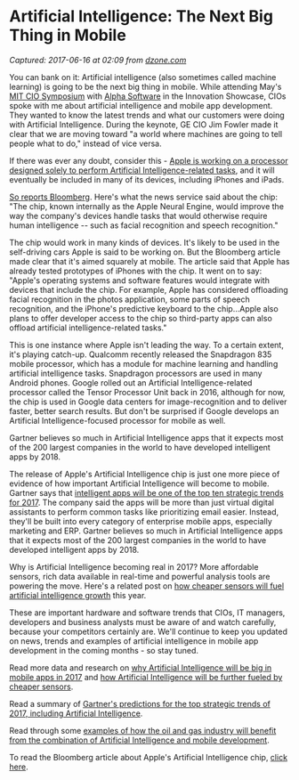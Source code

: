 # Artificial Intelligence: The Next Big Thing in Mobile

_Captured: 2017-06-16 at 02:09 from [dzone.com](https://dzone.com/articles/artificial-intelligence-the-next-big-thing-in-mobi?edition=305097&utm_source=Daily%20Digest&utm_medium=email&utm_campaign=dd%202017-06-15)_

You can bank on it: Artificial intelligence (also sometimes called machine learning) is going to be the next big thing in mobile. While attending May's [MIT CIO Symposium](https://www.alphasoftware.com/blog/mit-cio-symposium-alpha-anywhere-is-1-of-only-10-global-companiesanies-selected-for-innovation-showcase-the-mit-cio-symposium/) with [Alpha Software](http://www.alphasoftware.com/) in the Innovation Showcase, CIOs spoke with me about artificial intelligence and mobile app development. They wanted to know the latest trends and what our customers were doing with Artificial Intelligence. During the keynote, GE CIO Jim Fowler made it clear that we are moving toward "a world where machines are going to tell people what to do," instead of vice versa.

If there was ever any doubt, consider this - [Apple is working on a processor designed solely to perform Artificial Intelligence-related tasks](https://www.bloomberg.com/news/articles/2017-05-26/apple-said-to-plan-dedicated-chip-to-power-ai-on-devices), and it will eventually be included in many of its devices, including iPhones and iPads.

[So reports Bloomberg](https://www.bloomberg.com/news/articles/2017-05-26/apple-said-to-plan-dedicated-chip-to-power-ai-on-devices). Here's what the news service said about the chip: "The chip, known internally as the Apple Neural Engine, would improve the way the company's devices handle tasks that would otherwise require human intelligence -- such as facial recognition and speech recognition."

The chip would work in many kinds of devices. It's likely to be used in the self-driving cars Apple is said to be working on. But the Bloomberg article made clear that it's aimed squarely at mobile. The article said that Apple has already tested prototypes of iPhones with the chip. It went on to say: "Apple's operating systems and software features would integrate with devices that include the chip. For example, Apple has considered offloading facial recognition in the photos application, some parts of speech recognition, and the iPhone's predictive keyboard to the chip…Apple also plans to offer developer access to the chip so third-party apps can also offload artificial intelligence-related tasks."

This is one instance where Apple isn't leading the way. To a certain extent, it's playing catch-up. Qualcomm recently released the Snapdragon 835 mobile processor, which has a module for machine learning and handling artificial intelligence tasks. Snapdragon processors are used in many Android phones. Google rolled out an Artificial Intelligence-related processor called the Tensor Processor Unit back in 2016, although for now, the chip is used in Google data centers for image-recognition and to deliver faster, better search results. But don't be surprised if Google develops an Artificial Intelligence-focused processor for mobile as well.

Gartner believes so much in Artificial Intelligence apps that it expects most of the 200 largest companies in the world to have developed intelligent apps by 2018.

The release of Apple's Artificial Intelligence chip is just one more piece of evidence of how important Artificial Intelligence will become to mobile. Gartner says that [intelligent apps will be one of the top ten strategic trends for 2017](http://www.gartner.com/smarterwithgartner/gartners-top-10-technology-trends-2017/). The company said the apps will be more than just virtual digital assistants to perform common tasks like prioritizing email easier. Instead, they'll be built into every category of enterprise mobile apps, especially marketing and ERP. Gartner believes so much in Artificial Intelligence apps that it expects most of the 200 largest companies in the world to have developed intelligent apps by 2018.

Why is Artificial Intelligence becoming real in 2017? More affordable sensors, rich data available in real-time and powerful analysis tools are powering the move. Here's a related post on [how cheaper sensors will fuel artificial intelligence growth](https://www.alphasoftware.com/blog/httptechcrunch-com20150310cheaper-sensors-will-fuel-the-age-of-smart-everything6q1rfsrymx/) this year.

These are important hardware and software trends that CIOs, IT managers, developers and business analysts must be aware of and watch carefully, because your competitors certainly are. We'll continue to keep you updated on news, trends and examples of artificial intelligence in mobile app development in the coming months - so stay tuned.

Read more data and research on [why Artificial Intelligence will be big in mobile apps in 2017](https://www.alphasoftware.com/blog/why-artificial-intelligence-will-be-big-in-mobile-app-development-in-2017/) and [how Artificial Intelligence will be further fueled by cheaper sensors](https://www.alphasoftware.com/blog/httptechcrunch-com20150310cheaper-sensors-will-fuel-the-age-of-smart-everything6q1rfsrymx/).

Read a summary of [Gartner's predictions for the top strategic trends of 2017, including Artificial Intelligence](http://www.gartner.com/smarterwithgartner/gartners-top-10-technology-trends-2017/).

Read through some [examples of how the oil and gas industry will benefit from the combination of Artificial Intelligence and mobile development](https://www.alphasoftware.com/blog/why-the-oil-and-gas-industry-is-turning-to-mobile-technology/).

To read the Bloomberg article about Apple's Artificial Intelligence chip, [click here](https://www.bloomberg.com/news/articles/2017-05-26/apple-said-to-plan-dedicated-chip-to-power-ai-on-devices).
